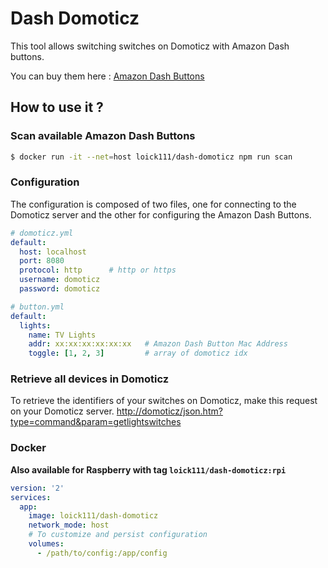 # Dash Domoticz

This tool allows switching switches on Domoticz with Amazon Dash buttons.

You can buy them here : [Amazon Dash Buttons](https://www.amazon.com/Dash-Buttons/b?ie=UTF8&node=10667898011)

## How to use it ?

### Scan available Amazon Dash Buttons
```sh
$ docker run -it --net=host loick111/dash-domoticz npm run scan
```

### Configuration
The configuration is composed of two files, one for connecting to the Domoticz server and the other for configuring the Amazon Dash Buttons.

```yaml
# domoticz.yml
default:
  host: localhost
  port: 8080          
  protocol: http      # http or https
  username: domoticz
  password: domoticz
```
```yaml
# button.yml
default:
  lights:
    name: TV Lights
    addr: xx:xx:xx:xx:xx:xx   # Amazon Dash Button Mac Address
    toggle: [1, 2, 3]         # array of domoticz idx
```

### Retrieve all devices in Domoticz
To retrieve the identifiers of your switches on Domoticz, make this request on your Domoticz server.
[http://domoticz/json.htm?type=command&param=getlightswitches](http://domoticz/json.htm?type=command&param=getlightswitches)

### Docker
__Also available for Raspberry with tag `loick111/dash-domoticz:rpi`__
```yaml
version: '2'
services:
  app:
    image: loick111/dash-domoticz
    network_mode: host
    # To customize and persist configuration
    volumes:
      - /path/to/config:/app/config
```